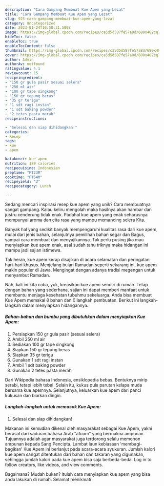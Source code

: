 ```yaml
---
description: "Cara Gampang Membuat Kue Apem yang Lezat"
title: "Cara Gampang Membuat Kue Apem yang Lezat"
slug: 925-cara-gampang-membuat-kue-apem-yang-lezat
category: Uncategorized
date: 2023-01-24T10:50:31.509Z
image: https://img-global.cpcdn.com/recipes/ca5d5d587fe57a8d/680x482cq70/kue-apem-foto-resep-utama.jpg
hideToc: false
enableToc: true
enableTocContent: false
thumbnail: https://img-global.cpcdn.com/recipes/ca5d5d587fe57a8d/680x482cq70/kue-apem-foto-resep-utama.jpg
cover: https://img-global.cpcdn.com/recipes/ca5d5d587fe57a8d/680x482cq70/kue-apem-foto-resep-utama.jpg
author: Admin
authorAv: notfound
ratingvalue: 4.1
reviewcount: 15
recipeingredient:
- "150 gr gula pasir sesuai selera"
- "250 ml air"
- "100 gr tape singkong"
- "150 gr tepung beras"
- "35 gr terigu"
- "1 sdt ragi instan"
- "1 sdt baking powder"
- "2 tetes pasta merah"
recipeinstructions:

- "Selesai dan siap dihidangkan!"
categories:
- Resep
tags:
- kue
- apem

katakunci: kue apem 
nutrition: 189 calories
recipecuisine: Indonesian
preptime: "PT23M"
cooktime: "PT54M"
recipeyield: "3"
recipecategory: Lunch

---
```





Sedang mencari inspirasi resep kue apem yang unik? Cara membuatnya sangat gampang. Kalau keliru mengolah maka hasilnya akan hambar dan justru cenderung tidak enak. Padahal kue apem yang enak seharusnya mempunyai aroma dan cita rasa yang mampu memancing selera Kita.





Banyak hal yang sedikit banyak mempengaruhi kualitas rasa dari kue apem, mulai dari jenis bahan, selanjutnya pemilihan bahan segar dan Bagus, sampai cara membuat dan menyajikannya. Tak perlu pusing jika mau menyiapkan kue apem enak,      asal sudah tahu triknya maka hidangan ini mampu jadi sajian istimewa.














Tak heran, kue apem kerap disajikan di acara selamatan dan peringatan hari-hari khusus. Menjelang bulan Ramadan seperti sekarang ini, kue apem makin populer di Jawa. Mengingat dengan adanya tradisi megengan untuk menyambut Ramadan.






Nah, kali ini kita coba, yuk, kreasikan kue apem sendiri di rumah. Tetap dengan bahan yang sederhana, sajian ini dapat memberi manfaat untuk membantu menjaga kesehatan tubuhmu sekeluarga. Anda bisa membuat Kue Apem memakai 8 bahan dan 0 langkah pembuatan. Berikut ini langkah-langkah dalam menyiapkan hidangannya.

<!--inarticleads1-->

##### Bahan-bahan dan bumbu yang dibutuhkan dalam menyiapkan Kue Apem:

1. Persiapkan 150 gr gula pasir (sesuai selera)
1. Ambil 250 ml air
1. Sediakan 100 gr tape singkong
1. Siapkan 150 gr tepung beras
1. Siapkan 35 gr terigu
1. Gunakan 1 sdt ragi instan
1. Ambil 1 sdt baking powder
1. Gunakan 2 tetes pasta merah


Dari Wikipedia bahasa Indonesia, ensiklopedia bebas. Bentuknya mirip serabi, tetapi lebih tebal. Selain itu, kukus pula parutan kelapa muda bersama kue apemnya. Selanjutnya, keluarkan kue apem dari panci kukusan dan biarkan dingin. 

<!--inarticleads2-->

##### Langkah-langkah untuk memasak Kue Apem:


1. Selesai dan siap dihidangkan!

Makanan ini kemudian dikenal oleh masyarakat sebagai Kue Apem, yakni berasal dari saduran bahasa Arab &#34;afuum&#34; yang bermakna ampunan. Tujuannya adalah agar masyarakat juga terdorong selalu memohon ampunan kepada Sang Pencipta. Lambat laun kebiasaan &#39;membagi-bagikan&#39; Kue Apem ini berlanjut pada acara-acara syukuran. Jumlah kalori kue apem sangat ditentukan dari bahan dan takaran yang digunakan, sehingga jumlah kalori pada kue apem bisa saja berbeda-beda. Log in to follow creators, like videos, and view comments. 

Bagaimana? Mudah bukan? Itulah cara menyiapkan kue apem yang bisa anda lakukan di rumah. Selamat menikmati
